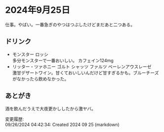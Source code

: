 # 2024年9月25日

仕事。やばい。一番急ぎのやつはつぶしたけどまだあと二つある。

## ドリンク

- モンスター ロッシ  
多分モンスターで一番おいしい。
カフェイン124mg
- リッター・ツァホニー ゴルト シャッツ ファルツ ベーレンアウスレーゼ  
激甘デザートワイン。甘くておいしいんだけど甘すぎるかも。ブルーチーズがなかったら飲めなかった。

## あとがき

酒を飲んだうえで大夜更かししたから激ヤバ。

変更履歴:  
09/26/2024 04:42:34: Created 2024 09 25 (markdown)  
